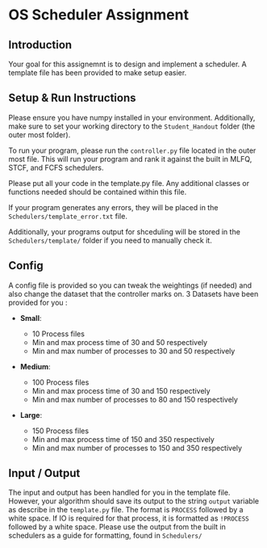 # OS Scheduler Assignment 

## Introduction
Your goal for this assignemnt is to design and implement a scheduler. A template file has been provided to make setup easier. 

## Setup & Run Instructions
Please ensure you have numpy installed in your environment. Additionally, make sure to set your working directory to the `Student_Handout` folder (the outer most folder).  

To run your program, please run the `controller.py` file located in the outer most file. This will run your program and rank it against the built in MLFQ, STCF, and FCFS schedulers.  

Please put all your code in the template.py file. Any additional classes or functions needed should be contained within this file.  

If your program generates any errors, they will be placed in the `Schedulers/template_error.txt` file.  

Additionally, your programs output for shceduling will be stored in the `Schedulers/template/` folder if you need to manually check it.

## Config 
A config file is provided so you can tweak the weightings (if needed) and also change the dataset that the controller marks on. 3 Datasets have been provided for you :  
* **Small**:  
  * 10 Process files
  * Min and max process time of 30 and 50 respectively
  * Min and max number of processes to 30 and 50 respectively   
  
* **Medium**:  
  * 100 Process files
  * Min and max process time of 30 and 150 respectively
  * Min and max number of processes to 80 and 150 respectively 

* **Large**:  
  * 150 Process files
  * Min and max process time of 150 and 350 respectively
  * Min and max number of processes to 150 and 350 respectively 

## Input / Output
The input and output has been handled for you in the template file. However, your algorithm should save its output to the string  `output` variable as describe in the `template.py` file. The format is `PROCESS` followed by a white space. If IO is required for that process, it is formatted as `!PROCESS` followed by a white space. Please use the output from the built in schedulers as a guide for formatting, found in `Schedulers/`

